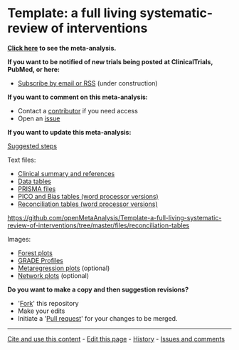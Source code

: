 Template: a full living systematic-review of interventions
=================================
**[Click here](
http://openmetaanalysis.github.io/Template-a-full-living-systematic-review-of-interventions
) to see the meta-analysis.**

**If you want to be notified of new trials being posted at ClinicalTrials, PubMed, or here:**
* [Subscribe by email or RSS](files/searching/Keep-up.md) (under construction)

**If you want to comment on this meta-analysis:**
* Contact a [contributor](../../network/members) if you need access
* Open an [issue](../../issues/new)

**If you want to update this meta-analysis:**

[Suggested steps](http://tinyurl.com/openMetaAnalysis-steps)

Text files:
* [Clinical summary and references](../../tree/gh-pages/index.html)
* [Data tables](../master/files/data)
* [PRISMA files](../master/files/PRISMA)
* [PICO and Bias tables (word processor versions)](../master/files/study-details)
* [Reconciliation tables (word processor versions)](../master/files/reconciliation-tables)

https://github.com/openMetaAnalysis/Template-a-full-living-systematic-review-of-interventions/tree/master/files/reconciliation-tables

Images:
* [Forest plots](../master/files/forest-plots)
* [GRADE Profiles](../master/files/GRADE-profiles)
* [Metaregression plots](../master/files/metaregression) (optional)
* [Network plots](../master/files/network) (optional)

**Do you want to make a copy and then suggestion revisions?**

* '[Fork](../../fork)' this repository
* Make your edits
* Initiate a '[Pull request](../../compare/)' for your changes to be merged.

-------------------------------
[Cite and use this content](https://github.com/openMetaAnalysis/openMetaAnalysis.github.io/blob/master/reusing.MD)  - [Edit this page](../../edit/master/README.md) - [History](../../commits/master/README.md)  - 
[Issues and comments](../../issues?q=is%3Aboth+is%3Aissue)
